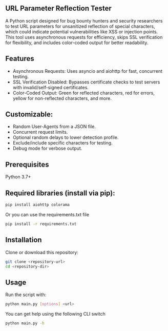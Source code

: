 ## URL Parameter Reflection Tester
A Python script designed for bug bounty hunters and security researchers to test URL parameters for unsanitized reflection of special characters, which could indicate potential vulnerabilities like XSS or injection points. This tool uses asynchronous requests for efficiency, skips SSL verification for flexibility, and includes color-coded output for better readability.

## Features

* Asynchronous Requests: Uses asyncio and aiohttp for fast, concurrent testing.
* SSL Verification Disabled: Bypasses certificate checks to test servers with invalid/self-signed certificates.
* Color-Coded Output: Green for reflected characters, red for errors, yellow for non-reflected characters, and more.

## Customizable:
* Random User-Agents from a JSON file.
* Concurrent request limits.
* Optional random delays to lower detection profile.
* Exclude/include specific characters for testing.
* Debug mode for verbose output.

## Prerequisites
Python 3.7+

## Required libraries (install via pip):
```bash
pip install aiohttp colorama
```

Or you can use the requirements.txt file
```bash
pip install -r requirements.txt
```

## Installation
Clone or download this repository:
```bash
git clone <repository-url>
cd <repository-dir>
```

## Usage
Run the script with:
```bash
python main.py [options] <url>
```
You can get help using the following CLI switch
```bash
python main.py -h
```

